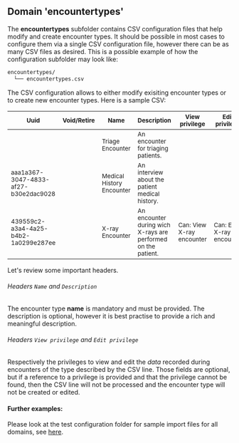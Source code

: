 ## Domain 'encountertypes'

The **encountertypes** subfolder contains CSV configuration files that help modify and create encounter types. It should be possible in most cases to configure them via a single CSV configuration file, however there can be as many CSV files as desired.
This is a possible example of how the configuration subfolder may look like:
```bash
encountertypes/
  └── encountertypes.csv
```
The CSV configuration allows to either modify exisiting encounter types or to create new encounter types. Here is a sample CSV:

|<sub>Uuid</sub>                                 | <sub>Void/Retire</sub> | <sub>Name</sub>                      | <sub>Description</sub>                                                   | <sub>View privilege</sub>            | <sub>Edit privilege</sub>            | <sub>_order:1000</sub> |
|--------------------------------------|-------------|---------------------------|---------------------------------------------------------------|---------------------------|---------------------------|-------------|
|                                      |             | <sub>Triage Encounter</sub>          | <sub>An encounter for triaging patients.</sub>                           |                           |                           |             |
| <sub>aaa1a367-3047-4833-af27-b30e2dac9028</sub> |             | <sub>Medical History Encounter</sub> | <sub>An interview about the patient medical history.</sub>               |                           |                           |             |
| <sub>439559c2-a3a4-4a25-b4b2-1a0299e287ee</sub> |             | <sub>X-ray Encounter</sub>           | <sub>An encounter during wich X-rays are performed on the patient.</sub> | <sub>Can: View X-ray encounter</sub> | <sub>Can: Edit X-ray encounter</sub> |             |

Let's review some important headers.

###### Headers `Name` and `Description`
The encounter type **name** is mandatory and must be provided. The description is optional, however it is best practise to provide a rich and meaningful description.

###### Headers `View privilege` and `Edit privilege`
Respectively the privileges to view and edit the _data_ recorded during encounters of the type described by the CSV line.
Those fields are optional, but if a reference to a privilege is provided and that the privilege cannot be found, then the CSV line will not be processed and the encounter type will not be created or edited.

#### Further examples:
Please look at the test configuration folder for sample import files for all domains, see [here](../api/src/test/resources/testAppDataDir/configuration).